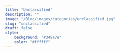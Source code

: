 ```yaml
---
title: "Unclassified"
description: ""
image: "/Blog/images/categories/unclassified.jpg"
slug: "unclassified"
draft: false
style:
    background: "#349a7e"
    color: "#ffffff"
---
```

